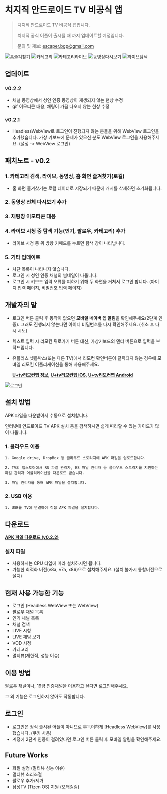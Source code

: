 # 치지직 안드로이드 TV 비공식 앱
>치지직 안드로이드 TV 비공식 앱입니다.
>
>치지직 공식 어플이 출시될 때 까지 업데이트할 예정입니다.
>
>문의 및 제보: escaper.bgp@gmail.com

![홈즐겨찾기](./images/01.png)
![카테고리](./images/03.png)
![카테고리라이브](./images/04.png)
![동영상다시보기](./images/02.png)
![라이브탐색](./images/05.png)

## 업데이트
### v0.2.2
- 채널 동영상에서 성인 인증 동영상이 재생되지 않는 현상 수정
- gif 이모티콘 대응, 채팅이 가끔 나오지 않는 현상 수정

### v0.2.1
- HeadlessWebView로 로그인이 진행되지 않는 분들을 위해 WebView 로그인을 추가했습니다. 가상 키보드에 문제가 있으신 분도 WebView 로그인을 사용해주세요. (설정 -> WebView 로그인)

## 패치노트 - v0.2
### 1. 카테고리 검색, 라이브, 동영상, 홈 화면 즐겨찾기(로컬)
- 홈 화면 즐겨찾기는 로컬 데이터로 저장되기 때문에 캐시를 삭제하면 초기화됩니다.
### 2. 동영상 전체 다시보기 추가
### 3. 채팅창 이모티콘 대응
### 4. 라이브 시청 중 탐색 기능(인기, 팔로우, 카테고리) 추가
- 라이브 시청 중 위 방향 키패드를 누르면 탐색 창이 나타납니다. 
### 5. 기타 업데이트
- 차단 목록이 나타나지 않습니다.
- 로그인 시 성인 인증 채널의 썸네일이 나옵니다.
- 로그인 시 키보드 입력 오류를 피하기 위해 두 화면을 거쳐서 로그인 합니다. (아이디 입력 페이지, 비밀번호 입력 페이지)

## 개발자의 말
- 로그인 버튼 클릭 후 동작이 없으면 **모바일 네이버 앱 알림**을 확인해주세요(2단계 인증). 그래도 진행되지 않는다면 아이디 비밀번호를 다시 확인해주세요. (취소 후 다시 시도)
- 텍스트 입력 시 리모컨 뒤로가기 버튼 대신, 가상키보드의 엔터 버튼으로 입력을 부탁드립니다.
- 유플러스 셋톱박스(또는 다른 TV)에서 리모컨 확인버튼이 클릭되지 않는 경우에 모바일 리모컨 어플리케이션을 통해 사용해주세요.

    [**U+tv리모컨앱 정보**](https://www.lguplus.com/iptv/main-feature/000PPT0036), [**U+tv리모컨앱 iOS**](https://apps.apple.com/kr/app/u-tv-%EB%A6%AC%EB%AA%A8%EC%BB%A8%EC%95%B1/id1637815745), [**U+tv리모컨앱 Android**](https://play.google.com/store/apps/details?id=com.lguplus.remocon&hl=ko&gl=US)

![로그인](./images/06.png)
  
## 설치 방법
APK 파일을 다운받아서 수동으로 설치합니다.

인터넷에 안드로이드 TV APK 설치 등을 검색하시면 쉽게 따라할 수 있는 가이드가 많이 나옵니다. 

### 1. 클라우드 이용
```
1. Google drive, DropBox 등 클라우드 스토리지에 APK 파일을 업로드합니다.

2. TV의 앱스토어에서 RS 파일 관리자, ES 파일 관리자 등 클라우드 스토리지를 지원하는 파일 관리자 어플리케이션을 다운로드 받습니다.

3. 파일 관리자를 통해 APK 파일을 설치합니다.
```

### 2. USB 이용
```
1. USB를 TV에 연결하여 직접 APK 파일을 설치합니다.
```

## 다운로드
[**APK 파일 다운로드 (v0.2.2)**](https://github.com/Escaper-Park/unofficial_chzzk_android_tv/releases/tag/v0.2.2)

### 설치 파일
- 사용하시는 CPU 타입에 따라 설치하시면 됩니다.
- 가능한 최적화 버전(v8a, v7a, x86)으로 설치해주세요. (설치 불가시 통합버전으로 설치)

## 현재 사용 가능한 기능
- 로그인 (Headless WebView 또는 WebView)
- 팔로우 채널 목록
- 인기 채널 목록
- 채널 검색
- LIVE 시청
- LIVE 채팅 보기
- VOD 시청
- 카테고리
- 멀티뷰(제한적, 성능 이슈)

## 이용 방법
팔로우 채널이나, 19금 인증채널을 이용하고 싶다면 로그인해주세요. 

그 외 기능은 로그인하지 않아도 작동합니다.

## 로그인
- 로그인은 정식 출시된 어플이 아니므로 부득이하게 [Headless WebView]를 사용했습니다. (쿠키 사용)
- 계정에 2단계 인증이 걸려있다면 로그인 버튼 클릭 후 모바일 알림을 확인해주세요.

## Future Works
- 화질 설정 (멀티뷰 성능 이슈)
- 멀티뷰 소리조절
- 팔로우 추가/제거
- 삼성TV (Tizen OS) 지원 (오래걸림)

